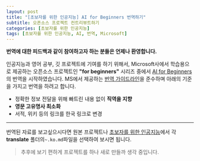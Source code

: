 ```yaml
---
layout: post
title: "[초보자를 위한 인공지능] AI for Beginners 번역하기"
subtitle: 오픈소스 프로젝트 컨트리뷰트하기
categories: [초보자를 위한 인공지능]
tags: [초보자를 위한 인공지능, AI, 번역, Microsoft]
---
```


**번역에 대한 피드백과 같이 참여하고자 하는 분들은 언제나 환영합니다.**

인공지능과 영어 공부, 깃 프로젝트에 기여를 하기 위해서, Microsoft사에서 학습용으로 제공하는 오픈소스 프로젝트인 **"for beginners"** 시리즈 중에서 [AI for Beginners](https://microsoft.github.io/AI-For-Beginners/)의 번역을 시작하였습니다. MS에서 제공하는 [번역 가이드라인](https://github.com/microsoft/AI-For-Beginners/blob/main/etc/TRANSLATIONS.md)을 준수하며 아래의 기준을 가지고 번역을 하려고 합니다. 

* 정확한 정보 전달을 위해 빠트린 내용 없이 **직역을 지향**
* **영문 고유명사 최소화**
* 서적, 위키 등의 링크를 한국 링크로 변경

---

번역된 자료를 보고싶으시다면 원본 프로젝트나 [초보자를 위한 인공지능](https://github.com/silpiria98/AI-For-Beginners/tree/translate)에서 각 **translate** 폴더의`~.ko.md`파일을 선택하여 보시면 됩니다. 

> 추후에 보기 편하게 프로젝트를 하나 새로 만들까 생각 중입니다. 
